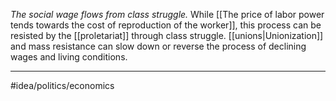 *The social wage flows from class struggle.* While [[The price of labor power tends towards the cost of reproduction of the worker]], this process can be resisted by the [[proletariat]] through class struggle. [[unions|Unionization]] and mass resistance can slow down or reverse the process of declining wages and living conditions. 

---
#idea/politics/economics 